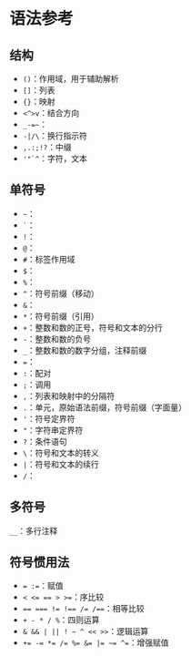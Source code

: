 # 语法参考

## 结构

- `()`：作用域，用于辅助解析
- `[]`：列表
- `{}`：映射
- `<^>v`：结合方向
- `_-=~`：
- `-|/\`：换行指示符
- `,.:;!?`：中缀
- ``'"`^``：字符，文本

## 单符号

- `~`：
- `` ` ``：
- `!`：
- `@`：
- `#`：标签作用域
- `$`：
- `%`：
- `^`：符号前缀（移动）
- `&`：
- `*`：符号前缀（引用）
- `+`：整数和数的正号，符号和文本的分行
- `-`：整数和数的负号
- `_`：整数和数的数字分组，注释前缀
- `=`：
- `:`：配对
- `;`：调用
- `,`：列表和映射中的分隔符
- `.`：单元，原始语法前缀，符号前缀（字面量）
- `'`：符号定界符
- `"`：字符串定界符
- `?`：条件语句
- `\`：符号和文本的转义
- `|`：符号和文本的续行
- `/`：

## 多符号

`__`：多行注释

## 符号惯用法

- `= :=`：赋值
- `< <= == > >=`：序比较
- `== === != !== /= /==`：相等比较
- `+ - * / %`：四则运算
- `& && | || ! ~ ^ << >>`：逻辑运算
- `+= -= *= /= %= &= |= ~= ^=`：增强赋值
